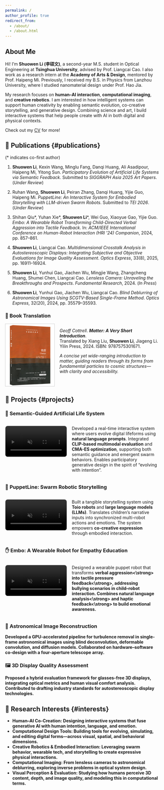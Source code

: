 ```yaml
---
permalink: /
author_profile: true
redirect_from: 
  - /about/
  - /about.html
---
```


<h2 id="about-me">About Me</h2>

Hi! I’m **Shuowen Li (李硕文)**, a second-year M.S. student in Optical Engineering at **Tsinghua University**, advised by Prof. Liangcai Cao. I also work as a research intern at the **Academy of Arts & Design**, mentored by Prof. Haipeng Mi. Previously, I received my B.S. in Physics from Lanzhou University, where I studied nanomaterial design under Prof. Hao Jia.

My research focuses on **human–AI interaction**, **computational imaging**, and **creative robotics**. I am interested in how intelligent systems can support human creativity by enabling semantic evolution, co-creative storytelling, and generative design. Combining science and art, I build interactive systems that help people create with AI in both digital and physical contexts.

Check out my [CV](../assets/CV_Shuowen_Li.pdf) for more!




## 📄 Publications {#publications}

(\* indicates co-first author) 

1. **Shuowen Li**, Kexin Wang, Minglu Fang, Danqi Huang, Ali Asadipour, Haipeng Mi, Yitong Sun.
   *Participatory Evolution of Artificial Life Systems via Semantic Feedback*.
   Submitted to *SIGGRAPH Asia 2025 Art Papers*. (*Under Review*)

2. Ruhan Wang, **Shuowen Li**, Peiran Zhang, Danqi Huang, Yijie Guo, Haipeng Mi.
   *PuppetLine: An Interactive System for Embodied Storytelling with LLM-driven Swarm Robots*.
   Submitted to *TEI 2026*. (*Under Review*)

3. Shihan Qiu\*, Yuhan Xie\*, **Shuowen Li**\*, Wei Guo, Xiaoyue Gao, Yijie Guo.
   *Embo: A Wearable Robot Transforming Child-Directed Verbal Aggression into Tactile Feedback*.
   In: *ACM/IEEE International Conference on Human-Robot Interaction (HRI '24) Companion*, 2024, pp. 857–861.

5. **Shuowen Li**, Liangcai Cao.
   *Multidimensional Crosstalk Analysis in Autostereoscopic Displays: Integrating Subjective and Objective Evaluations for Image Quality Assessment*.
   *Optics Express*, 33(8), 2025, pp. 16911–16924.

6. **Shuowen Li**, Yunhui Gao, Jiachen Wu, Mingjie Wang, Zhangcheng Huang, Shumei Chen, Liangcai Cao.
   *Lensless Camera: Unraveling the Breakthroughs and Prospects*.
   *Fundamental Research*, 2024. (*In Press*)

7. **Shuowen Li**, Yunhui Gao, Jiachen Wu, Liangcai Cao.
   *Blind Deblurring of Astronomical Images Using SCGTV-Based Single-Frame Method*.
   *Optics Express*, 32(20), 2024, pp. 35579–35593.

### 📘 Book Translation

<div style="display: flex; align-items: flex-start; gap: 16px; margin-top: 10px;">

  <img src="/images/matter_cover.jpg" alt="Matter book cover" style="width: 160px; height: auto; border: 1px solid #ccc;">

  <div>
    <p><em>Geoff Cottrell</em>. <strong><em>Matter: A Very Short Introduction</em></strong>.<br>
    Translated by Xiang Liu, <strong>Shuowen Li</strong>, Jiageng Li.<br>
    Yilin Press, 2024. ISBN: 9787575301671.</p>
    <p><em>A concise yet wide-ranging introduction to matter, guiding readers through its forms from fundamental particles to cosmic structures—with clarity and accessibility.</em></p>
  </div>

</div>



## 🧪 Projects {#projects}

### 🧬 <strong>Semantic-Guided Artificial Life System</strong>

<div style="display: flex; align-items: flex-start; gap: 16px; margin-top: 10px;">

  <video src="/videos/semantic_life.mp4" autoplay loop muted playsinline style="width: 200px; border-radius: 8px; border: 1px solid #ccc;"></video>

  <div>
    <p>Developed a real-time interactive system where users evolve digital lifeforms using <strong>natural language prompts</strong>. Integrated <strong>CLIP-based multimodal evaluation</strong> and <strong>CMA-ES optimization</strong>, supporting both semantic guidance and emergent swarm behaviors. Enables participatory generative design in the spirit of “evolving with intention”.</p>
  </div>

</div>

### 🤖 <strong>PuppetLine: Swarm Robotic Storytelling</strong>

<div style="display: flex; align-items: flex-start; gap: 16px; margin-top: 10px;">

  <video src="/videos/toio.mp4" autoplay loop muted playsinline style="width: 200px; border-radius: 8px; border: 1px solid #ccc;"></video>

  <div>
    <p>Built a tangible storytelling system using <strong>Toio robots</strong> and <strong>large language models (LLMs)</strong>. Translates children’s narrative inputs into synchronized multi-robot actions and emotions. The system empowers <strong>co-creative expression</strong> through embodied interaction.</p>
  </div>

</div>

### ✋ <strong>Embo: A Wearable Robot for Empathy Education</strong>

<div style="display: flex; align-items: flex-start; gap: 16px; margin-top: 10px;">

  <video src="/videos/embo.mp4" autoplay loop muted playsinline style="width: 200px; border-radius: 8px; border: 1px solid #ccc;"></video>

  <div>
    <p>Designed a wearable puppet robot that transforms <strong>verbal aggression<\strong> into <strong>tactile pressure feedback<\strong>, addressing bullying scenarios in child–robot interaction. Combines <strong>natural language analysis<\strong> and <strong>haptic feedback<\strong> to build emotional awareness.
</p>
  </div>

</div>


### 🌌 **Astronomical Image Reconstruction**

Developed a GPU-accelerated pipeline for **turbulence removal** in single-frame astronomical images using **blind deconvolution**, **deformable convolution**, and **diffusion models**. Collaborated on hardware–software co-design with a **four-aperture telescope array**.


### 🖼️ **3D Display Quality Assessment**

Proposed a hybrid evaluation framework for **glasses-free 3D displays**, integrating **optical metrics** and **human visual comfort** analysis. Contributed to drafting **industry standards** for autostereoscopic display technologies.




## 🎯 Research Interests {#interests}

* **Human–AI Co-Creation**: Designing interactive systems that fuse generative AI with human intention, language, and emotion.
* **Computational Design Tools**: Building tools for evolving, simulating, and editing digital forms—across visual, spatial, and behavioral dimensions.
* **Creative Robotics & Embodied Interaction**: Leveraging swarm behavior, wearable tech, and storytelling to create expressive physical interactions.
* **Computational Imaging**: From lensless cameras to astronomical deblurring, exploring inverse problems in optical system design.
* **Visual Perception & Evaluation**: Studying how humans perceive 3D content, depth, and image quality, and modeling this in computational terms.

